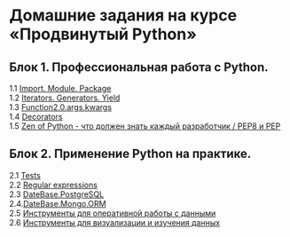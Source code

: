 # Домашние задания на курсе «Продвинутый Python»

## Блок 1. Профессиональная работа с Python.
1.1 [Import. Module. Package](1.1.Import.Module.Package/)  
1.2 [Iterators. Generators. Yield](1.2.Iterators.Generators.Yield/)    
1.3 [Function2.0.args.kwargs](1.3.Function2.0.args.kwargs/)  
1.4 [Decorators](1.4.Decorators/)  
1.5 [Zen of Python - что должен знать каждый разработчик / PEP8 и PEP](1.5.Pep8/)  

## Блок 2. Применение Python на практике.
2.1 [Tests](2.1.Tests)  
2.2 [Regular expressions](2.2.Regexp)  
2.3 [DateBase.PostgreSQL](2.3.DB.PostgreSQL)  
2.4.[DateBase.Mongo.ORM](2.4.DB.Mongo.ORM)  
2.5 [Инструменты для оперативной работы с данными](2.5.Data_analysis1)  
2.6 [Инструменты для визуализации и изучения данных](2.6.Data_analysis2)  